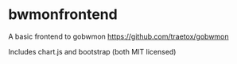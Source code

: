# bwmonfrontend
A basic frontend to gobwmon https://github.com/traetox/gobwmon

Includes chart.js and bootstrap (both MIT licensed)

